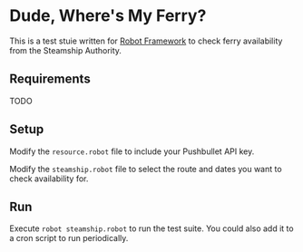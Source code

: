 # Dude, Where's My Ferry?

This is a test stuie written for [Robot Framework](http://robotframework.org/) to check ferry availability from the Steamship Authority.

## Requirements

TODO

## Setup

Modify the `resource.robot` file to include your Pushbullet API key.

Modify the `steamship.robot` file to select the route and dates you want to check availability for.

## Run

Execute `robot steamship.robot` to run the test suite. You could also add it to a cron script to run periodically.
 
